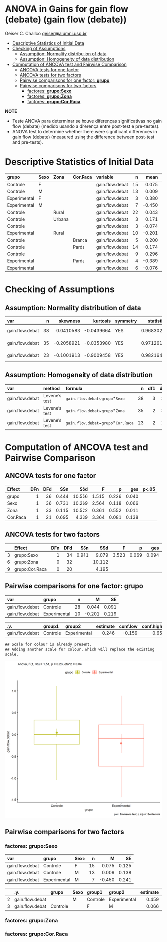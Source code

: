 ANOVA in Gains for gain flow (debate) (gain flow (debate))
================
Geiser C. Challco <geiser@alumni.usp.br>

- [Descriptive Statistics of Initial
  Data](#descriptive-statistics-of-initial-data)
- [Checking of Assumptions](#checking-of-assumptions)
  - [Assumption: Normality distribution of
    data](#assumption-normality-distribution-of-data)
  - [Assumption: Homogeneity of data
    distribution](#assumption-homogeneity-of-data-distribution)
- [Computation of ANCOVA test and Pairwise
  Comparison](#computation-of-ancova-test-and-pairwise-comparison)
  - [ANCOVA tests for one factor](#ancova-tests-for-one-factor)
  - [ANCOVA tests for two factors](#ancova-tests-for-two-factors)
  - [Pairwise comparisons for one factor:
    **grupo**](#pairwise-comparisons-for-one-factor-grupo)
  - [Pairwise comparisons for two
    factors](#pairwise-comparisons-for-two-factors)
    - [factores: **grupo:Sexo**](#factores-gruposexo)
    - [factores: **grupo:Zona**](#factores-grupozona)
    - [factores: **grupo:Cor.Raca**](#factores-grupocorraca)

**NOTE**

- Teste ANOVA para determinar se houve diferenças significativas no gain
  flow (debate) (medido usando a diferença entre post-test e
  pre-testes).
- ANOVA test to determine whether there were significant differences in
  gain flow (debate) (measured using the difference between post-test
  and pre-tests).

# Descriptive Statistics of Initial Data

| grupo        | Sexo | Zona   | Cor.Raca | variable        |   n |   mean | median |    min |   max |    sd |    se |    ci |   iqr |
|:-------------|:-----|:-------|:---------|:----------------|----:|-------:|-------:|-------:|------:|------:|------:|------:|------:|
| Controle     | F    |        |          | gain.flow.debat |  15 |  0.075 |  0.167 | -1.042 | 1.111 | 0.484 | 0.125 | 0.268 | 0.444 |
| Controle     | M    |        |          | gain.flow.debat |  13 |  0.009 | -0.111 | -0.889 | 1.000 | 0.496 | 0.138 | 0.300 | 0.333 |
| Experimental | F    |        |          | gain.flow.debat |   3 |  0.380 |  0.222 |  0.028 | 0.889 | 0.452 | 0.261 | 1.122 | 0.431 |
| Experimental | M    |        |          | gain.flow.debat |   7 | -0.450 | -0.556 | -1.444 | 0.403 | 0.638 | 0.241 | 0.590 | 0.778 |
| Controle     |      | Rural  |          | gain.flow.debat |  22 |  0.043 |  0.000 | -0.889 | 1.000 | 0.401 | 0.086 | 0.178 | 0.500 |
| Controle     |      | Urbana |          | gain.flow.debat |   3 |  0.171 |  0.444 | -1.042 | 1.111 | 1.102 | 0.636 | 2.738 | 1.076 |
| Controle     |      |        |          | gain.flow.debat |   3 | -0.074 |  0.111 | -0.556 | 0.222 | 0.421 | 0.243 | 1.045 | 0.389 |
| Experimental |      | Rural  |          | gain.flow.debat |  10 | -0.201 | -0.097 | -1.444 | 0.889 | 0.691 | 0.219 | 0.495 | 0.944 |
| Controle     |      |        | Branca   | gain.flow.debat |   5 |  0.200 |  0.000 | -0.333 | 1.000 | 0.529 | 0.237 | 0.657 | 0.556 |
| Controle     |      |        | Parda    | gain.flow.debat |  14 | -0.174 | -0.111 | -1.042 | 0.333 | 0.427 | 0.114 | 0.247 | 0.431 |
| Controle     |      |        |          | gain.flow.debat |   9 |  0.296 |  0.222 | -0.222 | 1.111 | 0.419 | 0.140 | 0.322 | 0.444 |
| Experimental |      |        | Parda    | gain.flow.debat |   4 | -0.389 | -0.500 | -0.778 | 0.222 | 0.484 | 0.242 | 0.771 | 0.667 |
| Experimental |      |        |          | gain.flow.debat |   6 | -0.076 |  0.125 | -1.444 | 0.889 | 0.820 | 0.335 | 0.861 | 0.767 |

# Checking of Assumptions

## Assumption: Normality distribution of data

| var             |   n |   skewness |   kurtosis | symmetry | statistic | method       |         p | p.signif | normality |
|:----------------|----:|-----------:|-----------:|:---------|----------:|:-------------|----------:|:---------|:----------|
| gain.flow.debat |  38 |  0.0410583 | -0.0439664 | YES      | 0.9683025 | Shapiro-Wilk | 0.3481093 | ns       | YES       |
| gain.flow.debat |  35 | -0.2058921 | -0.0353980 | YES      | 0.9712618 | Shapiro-Wilk | 0.4788497 | ns       | YES       |
| gain.flow.debat |  23 | -0.1001913 | -0.9009458 | YES      | 0.9821640 | Shapiro-Wilk | 0.9394757 | ns       | YES       |

## Assumption: Homogeneity of data distribution

| var             | method        | formula                               |   n | df1 | df2 | statistic |         p | p.signif |
|:----------------|:--------------|:--------------------------------------|----:|----:|----:|----------:|----------:|:---------|
| gain.flow.debat | Levene’s test | `gain.flow.debat`~`grupo`\*`Sexo`     |  38 |   3 |  34 | 0.3583622 | 0.7834081 | ns       |
| gain.flow.debat | Levene’s test | `gain.flow.debat`~`grupo`\*`Zona`     |  35 |   2 |  32 | 3.2543906 | 0.0516944 | ns       |
| gain.flow.debat | Levene’s test | `gain.flow.debat`~`grupo`\*`Cor.Raca` |  23 |   2 |  20 | 0.1646756 | 0.8493071 | ns       |

# Computation of ANCOVA test and Pairwise Comparison

## ANCOVA tests for one factor

| Effect   | DFn | DFd |   SSn |    SSd |     F |     p |   ges | p\<.05 |
|:---------|----:|----:|------:|-------:|------:|------:|------:|:-------|
| grupo    |   1 |  36 | 0.444 | 10.556 | 1.515 | 0.226 | 0.040 |        |
| Sexo     |   1 |  36 | 0.731 | 10.269 | 2.564 | 0.118 | 0.066 |        |
| Zona     |   1 |  33 | 0.115 | 10.522 | 0.361 | 0.552 | 0.011 |        |
| Cor.Raca |   1 |  21 | 0.695 |  4.339 | 3.364 | 0.081 | 0.138 |        |

## ANCOVA tests for two factors

|     | Effect         | DFn | DFd |   SSn |    SSd |     F |     p |   ges | p\<.05 |
|:----|:---------------|----:|----:|------:|-------:|------:|------:|------:|:-------|
| 3   | grupo:Sexo     |   1 |  34 | 0.941 |  9.079 | 3.523 | 0.069 | 0.094 |        |
| 6   | grupo:Zona     |   0 |  32 |       | 10.112 |       |       |       |        |
| 9   | grupo:Cor.Raca |   0 |  20 |       |  4.195 |       |       |       |        |

## Pairwise comparisons for one factor: **grupo**

| var             | grupo        |   n |      M |    SE |
|:----------------|:-------------|----:|-------:|------:|
| gain.flow.debat | Controle     |  28 |  0.044 | 0.091 |
| gain.flow.debat | Experimental |  10 | -0.201 | 0.219 |

| .y.             | group1   | group2       | estimate | conf.low | conf.high |    se | statistic |     p | p.adj | p.adj.signif |
|:----------------|:---------|:-------------|---------:|---------:|----------:|------:|----------:|------:|------:|:-------------|
| gain.flow.debat | Controle | Experimental |    0.246 |   -0.159 |      0.65 | 0.199 |     1.231 | 0.226 | 0.226 | ns           |

    ## Scale for colour is already present.
    ## Adding another scale for colour, which will replace the existing scale.

![](stari-gain.flow.debat-Serie-6-ano-gain_files/figure-gfm/unnamed-chunk-18-1.png)<!-- -->

## Pairwise comparisons for two factors

### factores: **grupo:Sexo**

| var             | grupo        | Sexo |   n |      M |    SE |
|:----------------|:-------------|:-----|----:|-------:|------:|
| gain.flow.debat | Controle     | F    |  15 |  0.075 | 0.125 |
| gain.flow.debat | Controle     | M    |  13 |  0.009 | 0.138 |
| gain.flow.debat | Experimental | M    |   7 | -0.450 | 0.241 |

|     | .y.             | grupo    | Sexo | group1   | group2       | estimate | conf.low | conf.high |    se | statistic |     p | p.adj | p.adj.signif |
|:----|:----------------|:---------|:-----|:---------|:-------------|---------:|---------:|----------:|------:|----------:|------:|------:|:-------------|
| 2   | gain.flow.debat |          | M    | Controle | Experimental |    0.459 |   -0.038 |     0.956 | 0.244 |     1.881 | 0.069 | 0.069 | ns           |
| 3   | gain.flow.debat | Controle |      | F        | M            |    0.066 |   -0.335 |     0.468 | 0.197 |     0.337 | 0.738 | 0.738 | ns           |

### factores: **grupo:Zona**

### factores: **grupo:Cor.Raca**

